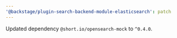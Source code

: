 ```yaml
---
'@backstage/plugin-search-backend-module-elasticsearch': patch
---
```


Updated dependency `@short.io/opensearch-mock` to `^0.4.0`.
